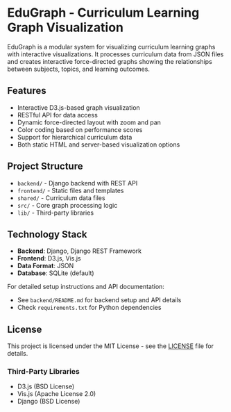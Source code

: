 # EduGraph - Curriculum Learning Graph Visualization

EduGraph is a modular system for visualizing curriculum learning graphs with interactive visualizations. It processes curriculum data from JSON files and creates interactive force-directed graphs showing the relationships between subjects, topics, and learning outcomes.

## Features

- Interactive D3.js-based graph visualization
- RESTful API for data access
- Dynamic force-directed layout with zoom and pan
- Color coding based on performance scores
- Support for hierarchical curriculum data
- Both static HTML and server-based visualization options

## Project Structure

- `backend/` - Django backend with REST API
- `frontend/` - Static files and templates
- `shared/` - Curriculum data files
- `src/` - Core graph processing logic
- `lib/` - Third-party libraries

## Technology Stack

- **Backend**: Django, Django REST Framework
- **Frontend**: D3.js, Vis.js
- **Data Format**: JSON
- **Database**: SQLite (default)

For detailed setup instructions and API documentation:
- See `backend/README.md` for backend setup and API details
- Check `requirements.txt` for Python dependencies

## License

This project is licensed under the MIT License - see the [LICENSE](LICENSE) file for details.

### Third-Party Libraries
- D3.js (BSD License)
- Vis.js (Apache License 2.0)
- Django (BSD License)
